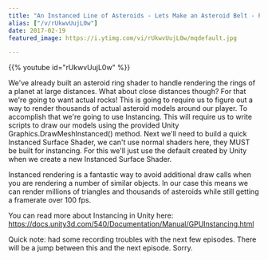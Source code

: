 ```yaml
---
title: "An Instanced Line of Asteroids - Lets Make an Asteroid Belt - Part 4"
alias: ["/v/rUkwvUujL0w"]
date: 2017-02-19
featured_image: https://i.ytimg.com/vi/rUkwvUujL0w/mqdefault.jpg

---
```


{{% youtube id="rUkwvUujL0w" %}}

We've already built an asteroid ring shader to handle rendering the rings of a planet at large distances. What about close distances though? For that we're going to want actual rocks! This is going to require us to figure out a way to render thousands of actual asteroid models around our player. To accomplish that we're going to use Instancing. This will require us to write scripts to draw our models using the provided Unity Graphics.DrawMeshInstanced() method. Next we'll need to build a quick Instanced Surface Shader, we can't use normal shaders here, they MUST be built for instancing. For this we'll just use the default created by Unity when we create a new Instanced Surface Shader.

Instanced rendering is a fantastic way to avoid additional draw calls when you are rendering a number of similar objects. In our case this means we can render millions of triangles and thousands of asteroids while still getting a framerate over 100 fps.

You can read more about Instancing in Unity here: https://docs.unity3d.com/540/Documentation/Manual/GPUInstancing.html

Quick note: had some recording troubles with the next few episodes. There will be a jump between this and the next episode. Sorry.